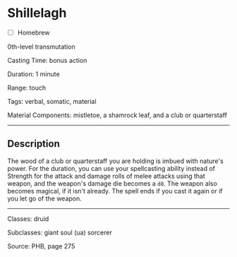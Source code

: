 # Shillelagh

- [ ] Homebrew

0th-level transmutation

Casting Time: bonus action

Duration: 1 minute

Range: touch

Tags: verbal, somatic, material

Material Components: mistletoe, a shamrock leaf, and a club or quarterstaff

---

## Description
The wood of a club or quarterstaff you are holding is imbued with nature's power. For the duration, you can use your spellcasting ability instead of Strength for the attack and damage rolls of melee attacks using that weapon, and the weapon's damage die becomes a `d8`. The weapon also becomes magical, if it isn't already. The spell ends if you cast it again or if you let go of the weapon.

---

Classes: druid

Subclasses: giant soul (ua) sorcerer

Source: PHB, page 275
